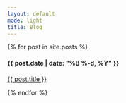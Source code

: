 ```yaml
---
layout: default
mode: light
title: Blog
---
```


{% for post in site.posts %}
  <h4>{{ post.date | date: "%B %-d, %Y" }}</h4>
  <p><a href="{{ post.url }}">{{ post.title }}</a></p>
{% endfor %}